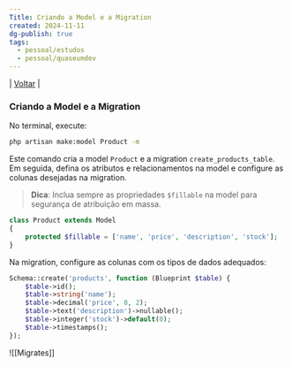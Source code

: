 ```yaml
---
Title: Criando a Model e a Migration
created: 2024-11-11
dg-publish: true
tags:
  - pessoal/estudos
  - pessoal/quaseumdev
---
```

| [Voltar](index) |
### **Criando a Model e a Migration**
No terminal, execute:
```bash
php artisan make:model Product -m
```
Este comando cria a model `Product` e a migration `create_products_table`. Em seguida, defina os atributos e relacionamentos na model e configure as colunas desejadas na migration.

>**Dica**: Inclua sempre as propriedades `$fillable` na model para segurança de atribuição em massa.
``` php
class Product extends Model
{
    protected $fillable = ['name', 'price', 'description', 'stock'];
}
```
Na migration, configure as colunas com os tipos de dados adequados:
```php
Schema::create('products', function (Blueprint $table) {
    $table->id();
    $table->string('name');
    $table->decimal('price', 8, 2);
    $table->text('description')->nullable();
    $table->integer('stock')->default(0);
    $table->timestamps();
});
```
![[Migrates]]
